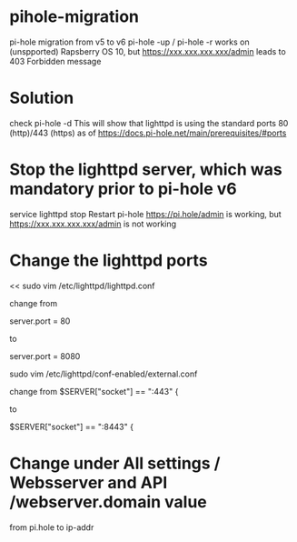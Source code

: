 # pihole-migration
pi-hole migration from v5 to v6
pi-hole -up / pi-hole -r works on (unspported) Rapsberry OS 10, but https://xxx.xxx.xxx.xxx/admin leads to 403 Forbidden message

# Solution
check pi-hole -d
This will show that lighttpd is using the standard ports 80 (http)/443 (https) as of 
https://docs.pi-hole.net/main/prerequisites/#ports

# Stop the lighttpd server, which was mandatory prior to pi-hole v6
service lighttpd stop
Restart pi-hole
https://pi.hole/admin is working, but https://xxx.xxx.xxx.xxx/admin is not working
# Change the lighttpd ports
<<
sudo vim /etc/lighttpd/lighttpd.conf 

change from

server.port = 80 

to 

server.port = 8080

sudo vim /etc/lighttpd/conf-enabled/external.conf

change from 
$SERVER["socket"] == ":443" {

to

$SERVER["socket"] == ":8443" {
>>

# Change under All settings / Websserver and API /webserver.domain value
from pi.hole to ip-addr
